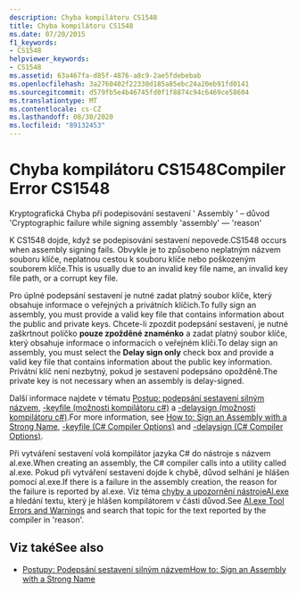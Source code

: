 ```yaml
---
description: Chyba kompilátoru CS1548
title: Chyba kompilátoru CS1548
ms.date: 07/20/2015
f1_keywords:
- CS1548
helpviewer_keywords:
- CS1548
ms.assetid: 63a467fa-d85f-4876-a8c9-2ae5fdebebab
ms.openlocfilehash: 3a2760402f22330d185a85ebc24a20eb91fd0141
ms.sourcegitcommit: d579fb5e4b46745fd0f1f8874c94c6469ce58604
ms.translationtype: MT
ms.contentlocale: cs-CZ
ms.lasthandoff: 08/30/2020
ms.locfileid: "89132453"
---
```

# <a name="compiler-error-cs1548"></a><span data-ttu-id="473b4-103">Chyba kompilátoru CS1548</span><span class="sxs-lookup"><span data-stu-id="473b4-103">Compiler Error CS1548</span></span>
<span data-ttu-id="473b4-104">Kryptografická Chyba při podepisování sestavení ' Assembly ' – důvod '</span><span class="sxs-lookup"><span data-stu-id="473b4-104">Cryptographic failure while signing assembly 'assembly' — 'reason'</span></span>  
  
 <span data-ttu-id="473b4-105">K CS1548 dojde, když se podepisování sestavení nepovede.</span><span class="sxs-lookup"><span data-stu-id="473b4-105">CS1548 occurs when assembly signing fails.</span></span> <span data-ttu-id="473b4-106">Obvykle je to způsobeno neplatným názvem souboru klíče, neplatnou cestou k souboru klíče nebo poškozeným souborem klíče.</span><span class="sxs-lookup"><span data-stu-id="473b4-106">This is usually due to an invalid key file name, an invalid key file path, or a corrupt key file.</span></span>  
  
 <span data-ttu-id="473b4-107">Pro úplné podepsání sestavení je nutné zadat platný soubor klíče, který obsahuje informace o veřejných a privátních klíčích.</span><span class="sxs-lookup"><span data-stu-id="473b4-107">To fully sign an assembly, you must provide a valid key file that contains information about the public and private keys.</span></span> <span data-ttu-id="473b4-108">Chcete-li zpozdit podepsání sestavení, je nutné zaškrtnout políčko **pouze zpožděné znaménko** a zadat platný soubor klíče, který obsahuje informace o informacích o veřejném klíči.</span><span class="sxs-lookup"><span data-stu-id="473b4-108">To delay sign an assembly, you must select the **Delay sign only** check box and provide a valid key file that contains information about the public key information.</span></span> <span data-ttu-id="473b4-109">Privátní klíč není nezbytný, pokud je sestavení podepsáno opožděně.</span><span class="sxs-lookup"><span data-stu-id="473b4-109">The private key is not necessary when an assembly is delay-signed.</span></span>  
  
 <span data-ttu-id="473b4-110">Další informace najdete v tématu [Postup: podepsání sestavení silným názvem](../../../standard/assembly/sign-strong-name.md), [-keyfile (možnosti kompilátoru c#)](../compiler-options/keyfile-compiler-option.md) a [-delaysign (možnosti kompilátoru c#)](../compiler-options/delaysign-compiler-option.md).</span><span class="sxs-lookup"><span data-stu-id="473b4-110">For more information, see [How to: Sign an Assembly with a Strong Name](../../../standard/assembly/sign-strong-name.md), [-keyfile (C# Compiler Options)](../compiler-options/keyfile-compiler-option.md) and [-delaysign (C# Compiler Options)](../compiler-options/delaysign-compiler-option.md).</span></span>  
  
 <span data-ttu-id="473b4-111">Při vytváření sestavení volá kompilátor jazyka C# do nástroje s názvem al.exe.</span><span class="sxs-lookup"><span data-stu-id="473b4-111">When creating an assembly, the C# compiler calls into a utility called al.exe.</span></span> <span data-ttu-id="473b4-112">Pokud při vytváření sestavení dojde k chybě, důvod selhání je hlášen pomocí al.exe.</span><span class="sxs-lookup"><span data-stu-id="473b4-112">If there is a failure in the assembly creation, the reason for the failure is reported by al.exe.</span></span> <span data-ttu-id="473b4-113">Viz téma [ chyby a upozornění nástrojeAl.exe](../../../framework/tools/al-exe-assembly-linker.md#errors-and-warnings) a hledání textu, který je hlášen kompilátorem v části důvod.</span><span class="sxs-lookup"><span data-stu-id="473b4-113">See [Al.exe Tool Errors and Warnings](../../../framework/tools/al-exe-assembly-linker.md#errors-and-warnings) and search that topic for the text reported by the compiler in 'reason'.</span></span>  
  
## <a name="see-also"></a><span data-ttu-id="473b4-114">Viz také</span><span class="sxs-lookup"><span data-stu-id="473b4-114">See also</span></span>

- [<span data-ttu-id="473b4-115">Postupy: Podepsání sestavení silným názvem</span><span class="sxs-lookup"><span data-stu-id="473b4-115">How to: Sign an Assembly with a Strong Name</span></span>](../../../standard/assembly/sign-strong-name.md)
